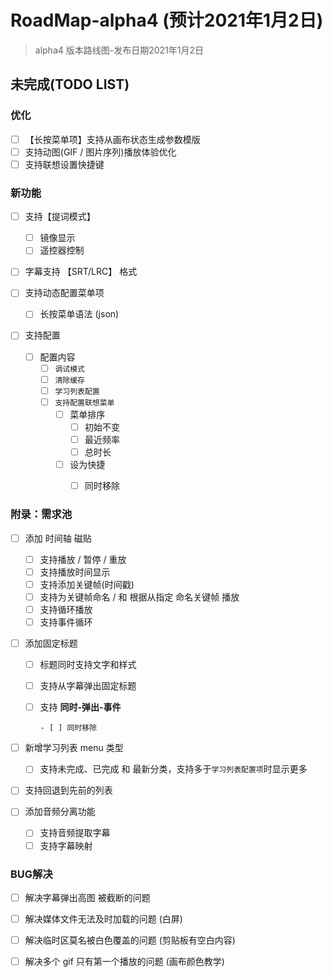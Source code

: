 

# RoadMap-alpha4 (预计2021年1月2日)

> alpha4 版本路线图-发布日期2021年1月2日

## 未完成(TODO LIST)

### 优化

- [ ] 【长按菜单项】支持从画布状态生成参数模版
- [ ] 支持动图(GIF / 图片序列)播放体验优化
- [ ] 支持联想设置快捷键

### 新功能

- [ ] 支持【提词模式】
  - [ ] 镜像显示
  - [ ] 遥控器控制

- [ ] 字幕支持 【SRT/LRC】 格式

- [ ] 支持动态配置菜单项

  - [ ] 长按菜单语法 (json)

- [ ] 支持配置
  - [ ] 配置内容
    - [ ] `调试模式` 
    - [ ] `清除缓存` 
    - [ ] `学习列表配置`
    - [ ] `支持配置联想菜单`
      - [ ] 菜单排序
        - [ ] 初始不变
        - [ ] 最近频率
        - [ ] 总时长
      - [ ] 设为快捷
        - [ ] 同时移除

  

### 附录：需求池

- [ ] 添加 时间轴 磁贴
  - [ ] 支持播放 / 暂停 / 重放
  - [ ] 支持播放时间显示
  - [ ] 支持添加关键帧(时间戳)
  - [ ] 支持为关键帧命名 / 和 根据从指定 命名关键帧 播放
  - [ ] 支持循环播放
  - [ ] 支持事件循环
  
- [ ] 添加固定标题
  - [ ] 标题同时支持文字和样式
  
  - [ ] 支持从字幕弹出固定标题
  
  - [ ] 支持 **同时-弹出-事件**
  
    
        - [ ] 同时移除
        
      
- [ ] 新增学习列表 menu 类型
  
  - [ ] 支持未完成、已完成 和 最新分类，支持多于`学习列表配置项`时显示更多
- [ ] 支持回退到先前的列表
- [ ] 添加音频分离功能
  - [ ] 支持音频提取字幕
  - [ ] 支持字幕映射

### BUG解决

- [ ] 解决字幕弹出高图 被截断的问题

- [ ] 解决媒体文件无法及时加载的问题 (白屏)

- [ ] 解决临时区莫名被白色覆盖的问题 (剪贴板有空白内容)

- [ ] 解决多个 gif 只有第一个播放的问题 (画布颜色教学)


